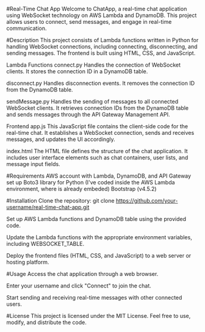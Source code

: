 #Real-Time Chat App
Welcome to ChatApp, a real-time chat application using WebSocket technology on AWS Lambda and DynamoDB. This project allows users to connect, send messages, and engage in real-time communication.

#Description
This project consists of Lambda functions written in Python for handling WebSocket connections, including connecting, disconnecting, and sending messages. The frontend is built using HTML, CSS, and JavaScript.

Lambda Functions
connect.py
Handles the connection of WebSocket clients. It stores the connection ID in a DynamoDB table.

disconnect.py
Handles disconnection events. It removes the connection ID from the DynamoDB table.

sendMessage.py
Handles the sending of messages to all connected WebSocket clients. It retrieves connection IDs from the DynamoDB table and sends messages through the API Gateway Management API.

Frontend
app.js
This JavaScript file contains the client-side code for the real-time chat. It establishes a WebSocket connection, sends and receives messages, and updates the UI accordingly.

index.html
The HTML file defines the structure of the chat application. It includes user interface elements such as chat containers, user lists, and message input fields.

#Requirements
AWS account with Lambda, DynamoDB, and API Gateway set up
Boto3 library for Python (I've coded inside the AWS Lambda environment, where is already embeded)
Bootstrap (v4.5.2)

#Installation
Clone the repository:
git clone https://github.com/your-username/real-time-chat-app.git

Set up AWS Lambda functions and DynamoDB table using the provided code.

Update the Lambda functions with the appropriate environment variables, including WEBSOCKET_TABLE.

Deploy the frontend files (HTML, CSS, and JavaScript) to a web server or hosting platform.

#Usage
Access the chat application through a web browser.

Enter your username and click "Connect" to join the chat.

Start sending and receiving real-time messages with other connected users.

#License
This project is licensed under the MIT License. Feel free to use, modify, and distribute the code.
